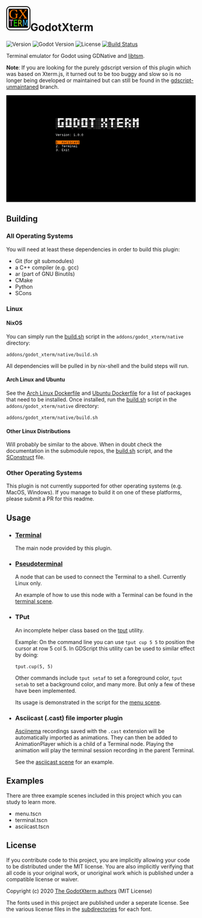 <img align="left" width="64" height="64" src="icon.png">

# GodotXterm 

![Version](https://img.shields.io/badge/version-0.1.0-orange.svg)
![Godot Version](https://img.shields.io/badge/godot-3.2+-blue.svg)
![License](https://img.shields.io/badge/license-MIT-green.svg)
[![Build Status](https://travis-ci.com/lihop/godot-xterm.svg?branch=master)](https://travis-ci.com/lihop/godot-xterm)

Terminal emulator for Godot using GDNative and [libtsm](https://github.com/Aetf/libtsm).

**Note**: If you are looking for the purely gdscript version of this plugin which was based on Xterm.js, it turned out to be too buggy and slow so is no longer being developed or maintained but can still be found in the [gdscript-unmaintaned](https://github.com/lihop/godot-xterm/tree/gdscript-unmaintained) branch.

![Screenshot of Main Menu Scene](./docs/screenshot.png)

## Building

### All Operating Systems

You will need at least these dependencies in order to build this plugin:
- Git (for git submodules)
- a C++ compiler (e.g. gcc)
- ar (part of GNU Binutils)
- CMake
- Python
- SCons

### Linux

#### NixOS
You can simply run the [build.sh] script in the `addons/godot_xterm/native` directory:
```
addons/godot_xterm/native/build.sh
```
All dependencies will be pulled in by nix-shell and the build steps will run.

#### Arch Linux and Ubuntu
See the [Arch Linux Dockerfile](dockerfiles/archlinux) and [Ubuntu Dockerfile](dockerfiles/ubuntu) for a list of packages that need to be installed. Once installed, run the [build.sh] script in the `addons/godot_xterm/native` directory:
```
addons/godot_xterm/native/build.sh
```

#### Other Linux Distributions
Will probably be similar to the above. When in doubt check the documentation in the submodule repos, the [build.sh] script, and the [SConstruct] file.

### Other Operating Systems
This plugin is not currently supported for other operating systems (e.g. MacOS, Windows). If you manage to build it on one of these platforms, please submit a PR for this readme.

## Usage

- ### [Terminal](addons/godot_xterm/nodes/terminal/README.md)
  The main node provided by this plugin.

- ### [Pseudoterminal](addons/godot_xterm/nodes/pseudoterminal/README.md)
  A node that can be used to connect the Terminal to a shell. Currently Linux only.

  An example of how to use this node with a Terminal can be found in the [terminal scene](examples/terminal).

- ### TPut
  An incomplete helper class based on the [tput](https://invisible-island.net/ncurses/man/tput.1.html) utility.

  Example: On the command line you can use `tput cup 5 5` to position the cursor at row 5 col 5.
  In GDScript this utility can be used to similar effect by doing:
  ```gdscript
  tput.cup(5, 5)
  ```
  Other commands include `tput setaf` to set a foreground color, `tput setab` to set a background color, and many more.
  But only a few of these have been implemented.

  Its usage is demonstrated in the script for the [menu scene](examples/menu). 

- ### Asciicast (.cast) file importer plugin
  [Asciinema](https://asciinema.org) recordings saved with the `.cast` extension will be automatically imported as animations. They can then be added to AnimationPlayer which is a child of a Terminal node. Playing the animation will play the terminal session recording in the parent Terminal.

  See the [asciicast scene](examples/asciicast) for an example.


## Examples
There are three example scenes included in this project which you can study to learn more.
- menu.tscn
- terminal.tscn
- asciicast.tscn

## License

If you contribute code to this project, you are implicitly allowing your code to be distributed under the MIT license.
You are also implicitly verifying that all code is your original work, or unoriginal work which is published under a compatible license or waiver.

Copyright (c) 2020 [The GodotXterm authors](https://github.com/lihop/godot-xterm/graphs/contributors) (MIT License)<br>

The fonts used in this project are published under a seperate license.
See the various license files in the [subdirectories](addons/godot_xterm/themes/fonts/) for each font.


[build.sh]: /addons/godot_xterm/native/build.sh
[SConstruct]: /addons/godot_xterm/native/SConstruct
